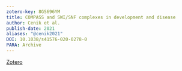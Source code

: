 ```yaml
---
zotero-key: 8GS696YM
title: COMPASS and SWI/SNF complexes in development and disease
author: Cenik et al.
publish-date: 2021
aliases: "@cenik2021"
DOI: 10.1038/s41576-020-0278-0
PARA: Archive
---
```



[Zotero](zotero://select/library/items/8GS696YM) 
